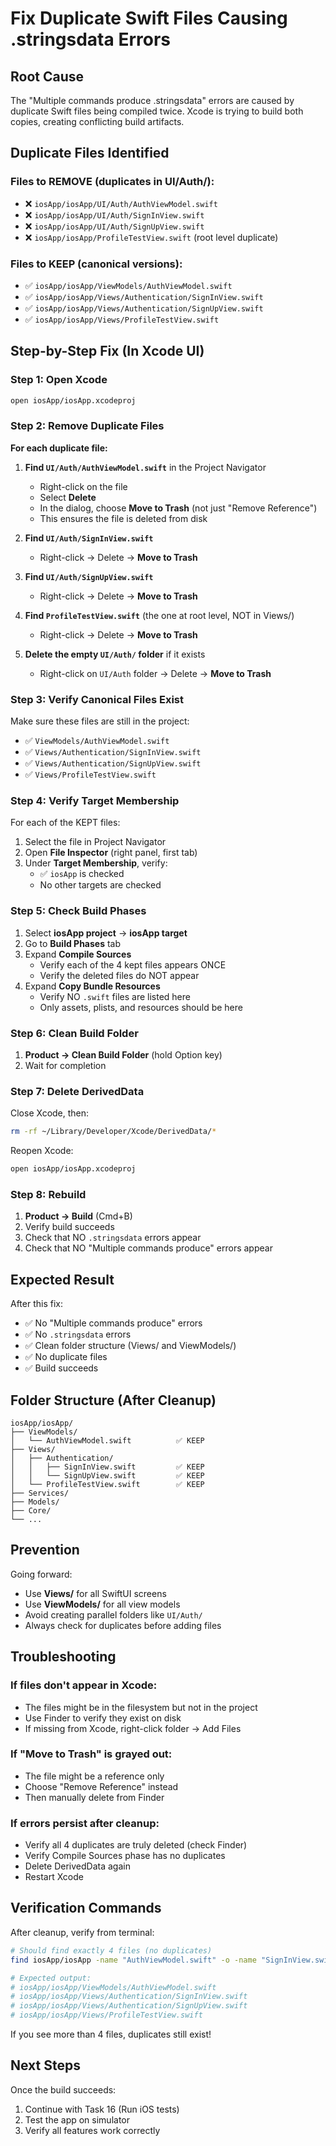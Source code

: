 # Fix Duplicate Swift Files Causing .stringsdata Errors

## Root Cause
The "Multiple commands produce .stringsdata" errors are caused by duplicate Swift files being compiled twice. Xcode is trying to build both copies, creating conflicting build artifacts.

## Duplicate Files Identified

### Files to REMOVE (duplicates in UI/Auth/):
- ❌ `iosApp/iosApp/UI/Auth/AuthViewModel.swift`
- ❌ `iosApp/iosApp/UI/Auth/SignInView.swift`
- ❌ `iosApp/iosApp/UI/Auth/SignUpView.swift`
- ❌ `iosApp/iosApp/ProfileTestView.swift` (root level duplicate)

### Files to KEEP (canonical versions):
- ✅ `iosApp/iosApp/ViewModels/AuthViewModel.swift`
- ✅ `iosApp/iosApp/Views/Authentication/SignInView.swift`
- ✅ `iosApp/iosApp/Views/Authentication/SignUpView.swift`
- ✅ `iosApp/iosApp/Views/ProfileTestView.swift`

## Step-by-Step Fix (In Xcode UI)

### Step 1: Open Xcode
```bash
open iosApp/iosApp.xcodeproj
```

### Step 2: Remove Duplicate Files

**For each duplicate file:**

1. **Find `UI/Auth/AuthViewModel.swift`** in the Project Navigator
   - Right-click on the file
   - Select **Delete**
   - In the dialog, choose **Move to Trash** (not just "Remove Reference")
   - This ensures the file is deleted from disk

2. **Find `UI/Auth/SignInView.swift`**
   - Right-click → Delete → **Move to Trash**

3. **Find `UI/Auth/SignUpView.swift`**
   - Right-click → Delete → **Move to Trash**

4. **Find `ProfileTestView.swift`** (the one at root level, NOT in Views/)
   - Right-click → Delete → **Move to Trash**

5. **Delete the empty `UI/Auth/` folder** if it exists
   - Right-click on `UI/Auth` folder → Delete → **Move to Trash**

### Step 3: Verify Canonical Files Exist

Make sure these files are still in the project:

- ✅ `ViewModels/AuthViewModel.swift`
- ✅ `Views/Authentication/SignInView.swift`
- ✅ `Views/Authentication/SignUpView.swift`
- ✅ `Views/ProfileTestView.swift`

### Step 4: Verify Target Membership

For each of the KEPT files:

1. Select the file in Project Navigator
2. Open **File Inspector** (right panel, first tab)
3. Under **Target Membership**, verify:
   - ✅ `iosApp` is checked
   - No other targets are checked

### Step 5: Check Build Phases

1. Select **iosApp project** → **iosApp target**
2. Go to **Build Phases** tab
3. Expand **Compile Sources**
   - Verify each of the 4 kept files appears ONCE
   - Verify the deleted files do NOT appear
4. Expand **Copy Bundle Resources**
   - Verify NO `.swift` files are listed here
   - Only assets, plists, and resources should be here

### Step 6: Clean Build Folder

1. **Product → Clean Build Folder** (hold Option key)
2. Wait for completion

### Step 7: Delete DerivedData

Close Xcode, then:
```bash
rm -rf ~/Library/Developer/Xcode/DerivedData/*
```

Reopen Xcode:
```bash
open iosApp/iosApp.xcodeproj
```

### Step 8: Rebuild

1. **Product → Build** (Cmd+B)
2. Verify build succeeds
3. Check that NO `.stringsdata` errors appear
4. Check that NO "Multiple commands produce" errors appear

## Expected Result

After this fix:
- ✅ No "Multiple commands produce" errors
- ✅ No `.stringsdata` errors
- ✅ Clean folder structure (Views/ and ViewModels/)
- ✅ No duplicate files
- ✅ Build succeeds

## Folder Structure (After Cleanup)

```
iosApp/iosApp/
├── ViewModels/
│   └── AuthViewModel.swift          ✅ KEEP
├── Views/
│   ├── Authentication/
│   │   ├── SignInView.swift         ✅ KEEP
│   │   └── SignUpView.swift         ✅ KEEP
│   └── ProfileTestView.swift        ✅ KEEP
├── Services/
├── Models/
├── Core/
└── ...
```

## Prevention

Going forward:
- Use **Views/** for all SwiftUI screens
- Use **ViewModels/** for all view models
- Avoid creating parallel folders like `UI/Auth/`
- Always check for duplicates before adding files

## Troubleshooting

### If files don't appear in Xcode:
- The files might be in the filesystem but not in the project
- Use Finder to verify they exist on disk
- If missing from Xcode, right-click folder → Add Files

### If "Move to Trash" is grayed out:
- The file might be a reference only
- Choose "Remove Reference" instead
- Then manually delete from Finder

### If errors persist after cleanup:
- Verify all 4 duplicates are truly deleted (check Finder)
- Verify Compile Sources phase has no duplicates
- Delete DerivedData again
- Restart Xcode

## Verification Commands

After cleanup, verify from terminal:

```bash
# Should find exactly 4 files (no duplicates)
find iosApp/iosApp -name "AuthViewModel.swift" -o -name "SignInView.swift" -o -name "SignUpView.swift" -o -name "ProfileTestView.swift"

# Expected output:
# iosApp/iosApp/ViewModels/AuthViewModel.swift
# iosApp/iosApp/Views/Authentication/SignInView.swift
# iosApp/iosApp/Views/Authentication/SignUpView.swift
# iosApp/iosApp/Views/ProfileTestView.swift
```

If you see more than 4 files, duplicates still exist!

## Next Steps

Once the build succeeds:
1. Continue with Task 16 (Run iOS tests)
2. Test the app on simulator
3. Verify all features work correctly
